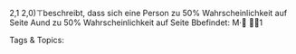 2,1
2,0)⊤beschreibt, dass sich eine Person zu 50% Wahrscheinlichkeit
auf Seite Aund zu 50% Wahrscheinlichkeit auf Seite Bbefindet:
M·
1

   Tags & Topics:
   